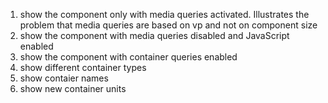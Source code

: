 1. show the component only with media queries activated. Illustrates the problem that media queries are based on vp and not on component size
2. show the component with media queries disabled and JavaScript enabled
3. show the component with container queries enabled
4. show different container types
6. show contaier names
7. show new container units

